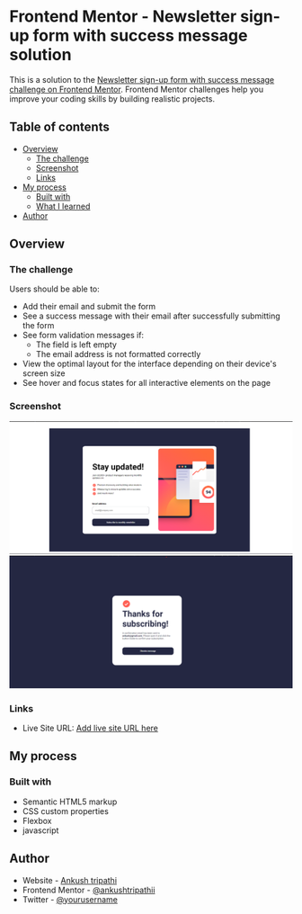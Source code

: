 # Frontend Mentor - Newsletter sign-up form with success message solution

This is a solution to the [Newsletter sign-up form with success message challenge on Frontend Mentor](https://www.frontendmentor.io/challenges/newsletter-signup-form-with-success-message-3FC1AZbNrv). Frontend Mentor challenges help you improve your coding skills by building realistic projects.

## Table of contents

- [Overview](#overview)
  - [The challenge](#the-challenge)
  - [Screenshot](#screenshot)
  - [Links](#links)
- [My process](#my-process)
  - [Built with](#built-with)
  - [What I learned](#what-i-learned)
- [Author](#author)

## Overview

### The challenge

Users should be able to:

- Add their email and submit the form
- See a success message with their email after successfully submitting the form
- See form validation messages if:
  - The field is left empty
  - The email address is not formatted correctly
- View the optimal layout for the interface depending on their device's screen size
- See hover and focus states for all interactive elements on the page

### Screenshot

![](./assets/images/initialimg.png)
![](./assets/images/finalimg.png)

### Links

- Live Site URL: [Add live site URL here](https://newsletter-subscription-signup.netlify.app/)

## My process

### Built with

- Semantic HTML5 markup
- CSS custom properties
- Flexbox
- javascript

## Author

- Website - [Ankush tripathi](https://newsletter-subscription-signup.netlify.app/)
- Frontend Mentor - [@ankushtripathii](https://www.frontendmentor.io/profile/ankushtripathii)
- Twitter - [@yourusername](https://www.twitter.com/ankushtripathii)
